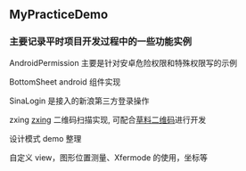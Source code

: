## MyPracticeDemo
### 主要记录平时项目开发过程中的一些功能实例

AndroidPermission 主要是针对安卓危险权限和特殊权限写的示例

BottomSheet android 组件实现

SinaLogin 是接入的新浪第三方登录操作

zxing [zxing](http://mvnrepository.com/artifact/com.google.zxing/core) 二维码扫描实现, 可配合[草料二维码](http://changba.com/now/userPage.php?s=Iciv_1s2-YI)进行开发

设计模式 demo 整理

自定义 view，图形位置测量、Xfermode 的使用，坐标等

